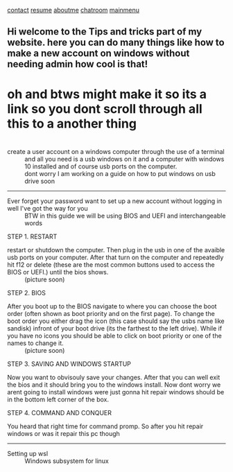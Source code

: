 [contact](https://neverlivedordied.github.io/contact.github.io/index.html)   [resume](https://neverlivedordied.github.io/resume/index.html)   [aboutme](https://neverlivedordied.github.io/About-Me/index.html)   [chatroom](https://neverlivedordied.github.io/chatroom/index.html) [mainmenu](https://neverlivedordied.github.io/index.html)
## Hi welcome to the Tips and tricks part of my website.  here you can do many things like how to make a new account on windows without needing admin how cool is that!
# oh and btws might make it so its a link so you dont scroll through all this to a another thing 
# 





<dl>
  <dt>create a user account on a windows computer through the use of a terminal</dt>
 <dd>and all you need is a usb windows on it and a computer with windows 10 installed and of course usb ports on the computer.</dd>
  <dd> dont worry I am working on a guide on how to put windows on usb drive soon</dd>

  
 ---
  
  
 <d1> 
<dt> Ever forget your password want to set up a new account without logging in well I've got the way for you </dt>
   <dd>BTW in this guide we will be using BIOS and UEFI and interchangeable words </dd>


  STEP 1. RESTART
<d5>
  <dt>restart or shutdown the computer. Then plug in the usb in one of the avaible usb ports on your computer. After that turn on the computer and repeatedly hit f12 or delete (these are the most common buttons used to access the BIOS or UEFI.) until the bios shows.</dt>
  <dd>(picture soon)</dd>


  STEP 2. BIOS
<d1>
  <dt>After you boot up to the BIOS navigate to where you can choose the boot order (often shown as boot priority and on the first page). To change the boot order you either drag the icon (this case should say the usbs name like sandisk) infront of your boot drive (its the farthest to the left drive). While if you have no icons you should be able to click on boot priority or one of the names to change it.</dt>
  <dd>(picture soon)</dd>


  STEP 3. SAVING AND WINDOWS STARTUP
<d1>
  <dt>Now you want to obvisouly save your changes. After that you can well exit the bios and it should bring you to the windows install. Now dont worry we arent going to install windows were just gonna hit repair windows should be in the bottom left corner of the box.</dt>

  STEP 4. COMMAND AND CONQUER 
<d1>
  <dt>You heard that right time for command promp. So after you hit repair windows or was it repair this pc though </dt>
  
  
  
  
  
  
  
  ---
  
  </d1> 
  </dt>Setting up wsl</dt>
  <dd> Windows subsystem for linux</dd>
  
